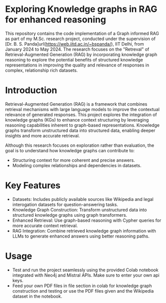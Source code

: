 # Exploring Knowledge graphs in RAG for enhanced reasoning
This repository contains the code implementation of a Graph informed RAG as part of my M.Sc. research project, conducted under the supervision of [Dr. B. S. Panda]url(https://web.iitd.ac.in/~bspanda/), IIT Delhi, from January 2024 to May 2024. The research focuses on the "Retreval" of Retrieval-Augmented Generation (RAG) by incorporating knowledge graph reasoning to explore the potential benefits of structured knowledge representations in improving the quality and relevance of responses in complex, relationship rich datasets.


# Introduction
Retrieval-Augmented Generation (RAG) is a framework that combines retrieval mechanisms with large language models to improve the contextual relevance of generated responses. This project explores the integration of knowledge graphs (KGs) to enhance context structuring by leveraging reasoning capabilities inherent to graph-based representations. Knowledge graphs transform unstructured data into structured data, enabling deeper insights and more accurate retrieval.

Although this research focuses on exploration rather than evaluation, the goal is to understand how knowledge graphs can contribute to:

* Structuring context for more coherent and precise answers.
* Modeling complex relationships and dependencies in datasets.

# Key Features
* Datasets: Includes publicly available sources like Wikipedia and  legal interogation datasets for question-answering tasks.
* Knowledge Graph Construction: Transform unstructured data into structured knowledge graphs using graph transformers.
* Enhanced Retrieval: Use graph-based reasoning with Cypher queries for more accurate context retrieval.
* RAG Integration: Combine retrieved knowledge graph information with LLMs to generate enhanced answers using better reasoning paths.


# Usage
* Test and run the project seamlessly using the provided Colab notebook integrated with Neo4j and Mistral APIs. Make sure to enter your own api keys. 
* Feed your own PDF files in file section in colab for knowledge graph construction and testing or use the PDF files given and the Wikipedia dataset in the notebook.

  

